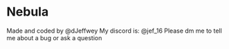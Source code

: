 # Nebula

Made and coded by @dJeffwey
My discord is: @jef_16
Please dm me to tell me about a bug or ask a question
